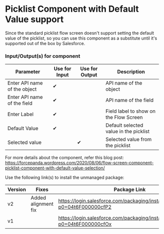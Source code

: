 # Picklist Component with Default Value support
Since the standard picklist flow screen doesn't support setting the default value of the picklist, so you can use this component as a substitute until it's supported out of the box by Salesforce.

### Input/Output(s) for component
|Parameter	               |Use for Input	   |Use for Output	   |Description 
|-|-|-|-|
| Enter API name of the object | ✔ | | API name of the object |
| Enter API name of the field | ✔ | | API name of the field |
| Enter Label | ✔ | | Field label to show on the Flow Screen  |
| Default Value | ✔ | | Default selected value in the picklist | 
| Selected value | | ✔ | Selected value from the picklist | 


For more details about the component, refer this blog post: https://forcepanda.wordpress.com/2020/08/06/flow-screen-component-picklist-component-with-default-value-selection/

Use the following link(s) to install the unmanaged package: 

| Version | Fixes |Package Link	    
|-|-|-|
| v2 | Added alignment fix | https://login.salesforce.com/packaging/installPackage.apexp?p0=04t6F000000cfP2 |
| v1 | | https://login.salesforce.com/packaging/installPackage.apexp?p0=04t6F000000cfOx |
